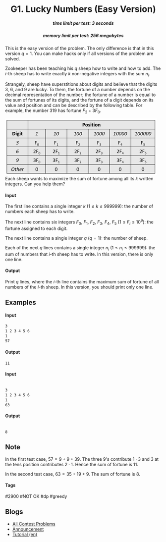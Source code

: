 <h1 style='text-align: center;'> G1. Lucky Numbers (Easy Version)</h1>

<h5 style='text-align: center;'>time limit per test: 3 seconds</h5>
<h5 style='text-align: center;'>memory limit per test: 256 megabytes</h5>

This is the easy version of the problem. The only difference is that in this version $q=1$. You can make hacks only if all versions of the problem are solved.

Zookeeper has been teaching his $q$ sheep how to write and how to add. The $i$-th sheep has to write exactly $k$ non-negative integers with the sum $n_i$.

Strangely, sheep have superstitions about digits and believe that the digits $3$, $6$, and $9$ are lucky. To them, the fortune of a number depends on the decimal representation of the number; the fortune of a number is equal to the sum of fortunes of its digits, and the fortune of a digit depends on its value and position and can be described by the following table. For example, the number $319$ has fortune $F_{2} + 3F_{0}$. 

 ![](images/0f25e3c59e93e15a4265ffe3e236e9dcfd4db69d.png) Each sheep wants to maximize the sum of fortune among all its $k$ written integers. Can you help them?

#### Input

The first line contains a single integer $k$ ($1 \leq k \leq 999999$): the number of numbers each sheep has to write. 

 The next line contains six integers $F_0$, $F_1$, $F_2$, $F_3$, $F_4$, $F_5$ ($1 \leq F_i \leq 10^9$): the fortune assigned to each digit. 

 The next line contains a single integer $q$ ($q = 1$): the number of sheep.

Each of the next $q$ lines contains a single integer $n_i$ ($1 \leq n_i \leq 999999$): the sum of numbers that $i$-th sheep has to write. In this version, there is only one line.

#### Output

Print $q$ lines, where the $i$-th line contains the maximum sum of fortune of all numbers of the $i$-th sheep. In this version, you should print only one line.

## Examples

#### Input


```text
3
1 2 3 4 5 6
1
57
```
#### Output


```text
11
```
#### Input

```text

3
1 2 3 4 5 6
1
63

```
#### Output


```text

8
```
## Note

In the first test case, $57 = 9 + 9 + 39$. The three $9$'s contribute $1 \cdot 3$ and $3$ at the tens position contributes $2 \cdot 1$. Hence the sum of fortune is $11$.

In the second test case, $63 = 35 + 19 + 9$. The sum of fortune is $8$.



#### Tags 

#2900 #NOT OK #dp #greedy 

## Blogs
- [All Contest Problems](../Codeforces_Raif_Round_1_(Div._1_+_Div._2).md)
- [Announcement](../blogs/Announcement.md)
- [Tutorial (en)](../blogs/Tutorial_(en).md)
